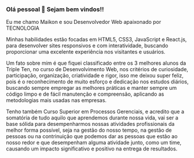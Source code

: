 ### Olá pessoal 👋 Sejam bem vindos!!

Eu me chamo Maikon e sou Desenvolvedor Web apaixonado por TECNOLOGIA

Minhas habilidades estão focadas em HTML5, CSS3, JavaScript e React.js, para desenvolver sites responsivos e com interatividade, buscando 
proporcionar uma excelente experiência nos visitantes e usuários.

Um fato sobre mim é que fiquei classificado entre os 3 melhores alunos da Triple Ten, no curso de Desenvolvimento Web, nos critérios de curiosidade, participação, organização, criatividade e rigor, isso
me deixou super feliz, pois é o reconhecimento de muito esforço e dedicação nos estudos diários, buscando sempre empregar as melhores práticas 
e manter sempre um código limpo e de fácil manutenção e compreensão, aplicando as metodologias mais usadas nas empresas.

Tenho também Curso Superior em Processos Gerenciais, e acredito que a somatória de tudo aquilo que aprendemos durante nossa vida, vai ser a base sólida para desempenharmos nossas atividades profissionais
da melhor forma possível, seja na gestão do nosso tempo, na gestão de pessoas ou na contrinuição que podemos dar as pessoas que estão ao nosso redor e que desempenham alguma atividade junto, como um time, 
causando um impacto significativo e positivo na entrega de resultados.





<!---Também tenho formação superior em Processos Gerenciais, que me dão uma visão mais ampla e ---!>



<!--
**MaikonCorrea/maikoncorrea** is a ✨ _special_ ✨ repository because its `README.md` (this file) appears on your GitHub profile.

Here are some ideas to get you started:

- 🔭 I’m currently working on ...
- 🌱 I’m currently learning ...
- 👯 I’m looking to collaborate on ...
- 🤔 I’m looking for help with ...
- 💬 Ask me about ...
- 📫 How to reach me: ...
- 😄 Pronouns: ...
- ⚡ Fun fact: ...
-->

